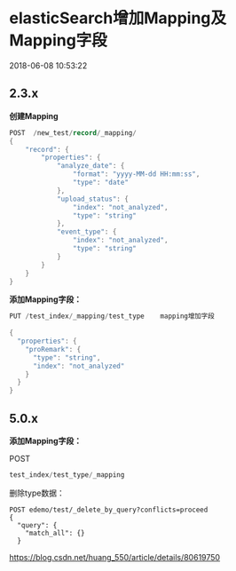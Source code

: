 # elasticSearch增加Mapping及Mapping字段

2018-06-08 10:53:22

## **2.3.x**

**创建Mapping**

```java
POST  /new_test/record/_mapping/
{
	"record": {
		"properties": {
			"analyze_date": {
				"format": "yyyy-MM-dd HH:mm:ss",
				"type": "date"
			},
			"upload_status": {
				"index": "not_analyzed",
				"type": "string"
			},
			"event_type": {
				"index": "not_analyzed",
				"type": "string"
			}
		}
	}
}
```

**添加Mapping字段：**

```java
PUT /test_index/_mapping/test_type    mapping增加字段
 
{
  "properties": {
    "proRemark": {
      "type": "string",
      "index": "not_analyzed"
    }
  }
}
```

 

## **5.0.x**

**添加Mapping字段：**

POST

```java
test_index/test_type/_mapping 
```

删除type数据：

```
POST edemo/test/_delete_by_query?conflicts=proceed
{
  "query": {
    "match_all": {}
  }
```

 

https://blog.csdn.net/huang_550/article/details/80619750